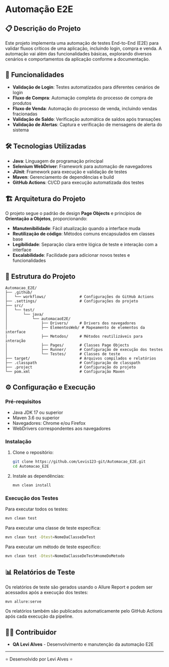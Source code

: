 # Automação E2E

## 📋 Descrição do Projeto

Este projeto implementa uma automação de testes End-to-End (E2E) para validar fluxos críticos de uma aplicação, incluindo login, compra e venda. A automação vai além das funcionalidades básicas, explorando diversos cenários e comportamentos da aplicação conforme a documentação.

## 🚀 Funcionalidades

- **Validação de Login**: Testes automatizados para diferentes cenários de login
- **Fluxo de Compra**: Automação completa do processo de compra de produtos
- **Fluxo de Venda**: Automação do processo de venda, incluindo vendas fracionadas
- **Validação de Saldo**: Verificação automática de saldos após transações
- **Validação de Alertas**: Captura e verificação de mensagens de alerta do sistema

## 🛠️ Tecnologias Utilizadas

- **Java**: Linguagem de programação principal
- **Selenium WebDriver**: Framework para automação de navegadores
- **JUnit**: Framework para execução e validação de testes
- **Maven**: Gerenciamento de dependências e build
- **GitHub Actions**: CI/CD para execução automatizada dos testes

## 🏗️ Arquitetura do Projeto

O projeto segue o padrão de design **Page Objects** e princípios de **Orientação a Objetos**, proporcionando:

- **Manutenibilidade**: Fácil atualização quando a interface muda
- **Reutilização de código**: Métodos comuns encapsulados em classes base
- **Legibilidade**: Separação clara entre lógica de teste e interação com a interface
- **Escalabilidade**: Facilidade para adicionar novos testes e funcionalidades

## 📁 Estrutura do Projeto

```
Automacao_E2E/
├── .github/
│   └── workflows/               # Configurações do GitHub Actions
├── .settings/                   # Configurações do projeto
├── src/
│   └── test/
│       └── java/
│           └── automacaoE2E/
│               ├── Drivers/     # Drivers dos navegadores
│               ├── ElementosWeb/ # Mapeamento de elementos da interface
│               ├── Metodos/     # Métodos reutilizáveis para interação
│               ├── Pages/       # Classes Page Objects
│               ├── Runner/      # Configuração de execução dos testes
│               └── Testes/      # Classes de teste
├── target/                      # Arquivos compilados e relatórios
├── .classpath                   # Configuração de classpath
├── .project                     # Configuração do projeto
└── pom.xml                      # Configuração Maven
```

## ⚙️ Configuração e Execução

### Pré-requisitos

- Java JDK 17 ou superior
- Maven 3.6 ou superior
- Navegadores: Chrome e/ou Firefox
- WebDrivers correspondentes aos navegadores

### Instalação

1. Clone o repositório:
   ```bash
   git clone https://github.com/Levis123-git/Automacao_E2E.git
   cd Automacao_E2E
   ```

2. Instale as dependências:
   ```bash
   mvn clean install
   ```

### Execução dos Testes

Para executar todos os testes:
```bash
mvn clean test
```

Para executar uma classe de teste específica:
```bash
mvn clean test -Dtest=NomeDaClasseDeTest
```

Para executar um método de teste específico:
```bash
mvn clean test -Dtest=NomeDaClasseDeTest#nomeDoMetodo
```

## 📊 Relatórios de Teste

Os relatórios de teste são gerados usando o Allure Report e podem ser acessados após a execução dos testes:

```bash
mvn allure:serve
```

Os relatórios também são publicados automaticamente pelo GitHub Actions após cada execução da pipeline.

## 👨‍💻 Contribuidor

- **QA Levi Alves** - Desenvolvimento e manutenção da automação E2E

---

⭐️ Desenvolvido por Levi Alves ⭐️
